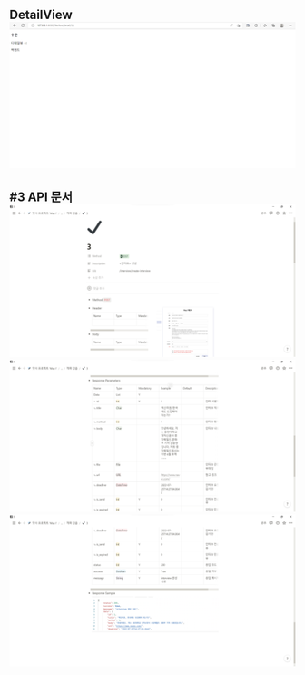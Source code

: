 <h2> DetailView
<img src="./captures/detailview.png">

<h2> #3 API 문서
<img src="./captures/api_1.png">
<img src="./captures/api_2.png">
<img src="./captures/api_3.png">
